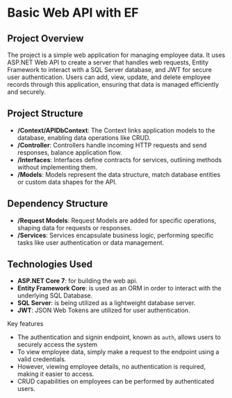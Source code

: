 # Basic Web API with EF

## Project Overview

The project is a simple web application for managing employee data. It uses ASP.NET Web API to create a server that handles web requests, Entity Framework to interact with a SQL Server database, and JWT for secure user authentication. Users can add, view, update, and delete employee records through this application, ensuring that data is managed efficiently and securely.

## Project Structure

- **/Context/APIDbContext**: The Context links application models to the database, enabling data operations like CRUD.
- **/Controller**: Controllers handle incoming HTTP requests and send responses, balance application flow.
- **/Interfaces**: Interfaces define contracts for services, outlining methods without implementing them.
- **/Models**: Models represent the data structure, match database entities or custom data shapes for the API.

## Dependency Structure

- **/Request Models**: Request Models are added for specific operations, shaping data for requests or responses.
- **/Services**: Services encapsulate business logic, performing specific tasks like user authentication or data management.

## Technologies Used

- **ASP.NET Core 7**: for building the web api.
- **Entity Framework Core**: is used as an ORM in order to interact with the underlying SQL Database.
- **SQL Server**: is being utilized as a lightweight database server.
- **JWT**: JSON Web Tokens are utilized for user authentication.

Key features

- The authentication and signin endpoint, known as `auth`, allows users to securely access the system
- To view employee data, simply make a request to the endpoint using a valid credentials.
- However, viewing employee details, no authentication is required, making it easier to access.
- CRUD capabilities on employees can be performed by authenticated users.
